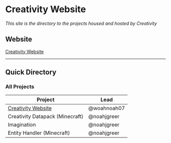 # Creativity Website
*This site is the directory to the projects housed and hosted by Creativity*

## Website
[Creativity Website](https://creativity-proj.netlify.app "Visit the Creativity Webpage")

---
## Quick Directory
### All Projects
| Project | Lead |
|---------|-------|
|[Creativity Website](https://creativity-proj.netlify.app/projects/creativity-website)|@woahnoah07|
|Creativity Datapack (Minecraft)|@noahjgreer|
|Imagination|@noahjgreer|
|Entity Handler (Minecraft)|@noahjgreer|
